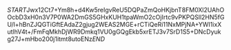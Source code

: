 $START$Jwx12Ct7+Ym8h+d4Kw5reIgvReU5DQPaZmQoHKjbnT8FM0Xl2UAhOOcbD3xH0n3V7P0WA2DmGS5GHxKUH1tpaWmO2cOjIrtc9vPKPQSll2HN5fGU/l+hBnZJQGTiGftEAdaZ2gjug2WEAS2MGE+rCTiQeRi11NxMPjNA+YWI1ixXutlhV4t+/FmFqMkhDjWR9Dmkq1VU0gGQgEkb5xrETJ3v7SrD1S5+DNcDyukg27J+mHbo200j1itmt8utoENz$END$